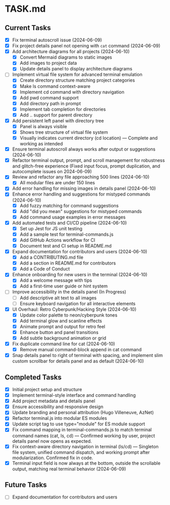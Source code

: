 # TASK.md

## Current Tasks
- [x] Fix terminal autoscroll issue (2024-06-09)
- [x] Fix project details panel not opening with `cat` command (2024-06-09)
- [x] Add architecture diagrams for all projects (2024-06-10)
  - [x] Convert Mermaid diagrams to static images
  - [x] Add images to project data
  - [x] Update details panel to display architecture diagrams
- [ ] Implement virtual file system for advanced terminal emulation
  - [x] Create directory structure matching project categories
  - [x] Make ls command context-aware
  - [x] Implement cd command with directory navigation
  - [x] Add pwd command support
  - [x] Add directory path in prompt
  - [x] Implement tab completion for directories
  - [x] Add .. support for parent directory
- [x] Add persistent left panel with directory tree
  - [x] Panel is always visible
  - [x] Shows tree structure of virtual file system
  - [x] Visually indicates current directory (cd location) — Complete and working as intended
- [x] Ensure terminal autoscroll always works after output or suggestions (2024-06-10)
- [x] Refactor terminal output, prompt, and scroll management for robustness and glitch-free experience (Fixed input focus, prompt duplication, and autocomplete issues on 2024-06-09)
- [x] Review and refactor any file approaching 500 lines (2024-06-10)
  - [x] All modular files are under 150 lines
- [x] Add error handling for missing images in details panel (2024-06-10)
- [x] Enhance error handling and suggestions for mistyped commands (2024-06-10)
  - [x] Add fuzzy matching for command suggestions
  - [x] Add "did you mean" suggestions for mistyped commands
  - [x] Add command usage examples in error messages
- [x] Add automated tests and CI/CD pipeline (2024-06-10)
  - [x] Set up Jest for JS unit testing
  - [x] Add a sample test for terminal-commands.js
  - [x] Add GitHub Actions workflow for CI
  - [x] Document test and CI setup in README.md
- [x] Expand documentation for contributors and users (2024-06-10)
  - [x] Add a CONTRIBUTING.md file
  - [x] Add a section in README.md for contributors
  - [x] Add a Code of Conduct
- [x] Enhance onboarding for new users in the terminal (2024-06-10)
  - [x] Add a welcome message with tips
  - [x] Add a first-time user guide or hint system
- [ ] Improve accessibility in the details panel (In Progress)
  - [ ] Add descriptive alt text to all images
  - [ ] Ensure keyboard navigation for all interactive elements
- [x] UI Overhaul: Retro Cyberpunk/Hacking Style (2024-06-10)
  - [x] Update color palette to neon/cyberpunk tones
  - [x] Add terminal glow and scanline effects
  - [x] Animate prompt and output for retro feel
  - [x] Enhance button and panel transitions
  - [x] Add subtle background animation or grid
- [x] Fix duplicate command line for cat (2024-06-10)
  - [x] Remove manual command-block append in cat command
- [x] Snap details panel to right of terminal with spacing, and implement slim custom scrollbar for details panel and as default (2024-06-10)

## Completed Tasks
- [x] Initial project setup and structure
- [x] Implement terminal-style interface and command handling
- [x] Add project metadata and details panel
- [x] Ensure accessibility and responsive design
- [x] Update branding and personal attribution (Hugo Villeneuve, AzNet)
- [x] Refactor terminal.js into modular ES modules
- [x] Update script tag to use type="module" for ES module support
- [x] Fix command mapping in terminal-commands.js to match terminal command names (cat, ls, cd) — Confirmed working by user, project details panel now opens as expected.
- [x] Fix context-aware directory navigation in terminal (ls/cd) — Singleton file system, unified command dispatch, and working prompt after modularization. Confirmed fix in code.
- [x] Terminal input field is now always at the bottom, outside the scrollable output, matching real terminal behavior (2024-06-09)

## Future Tasks
- [ ] Expand documentation for contributors and users 